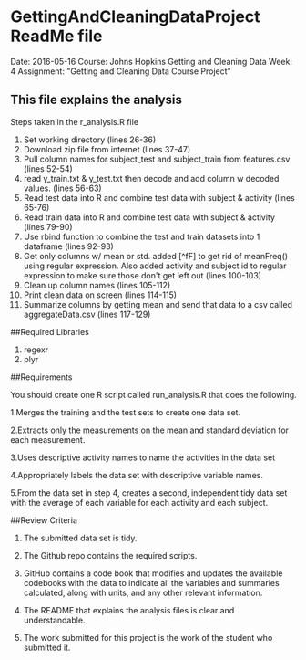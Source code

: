 # GettingAndCleaningDataProject ReadMe file

Date: 2016-05-16
Course: Johns Hopkins Getting and Cleaning Data
Week: 4
Assignment: "Getting and Cleaning Data Course Project" 

## This file explains the analysis

Steps taken in the r_analysis.R file

1. Set working directory (lines 26-36)
2. Download zip file from internet (lines 37-47)
3. Pull column names for subject_test and subject_train from features.csv (lines 52-54)
4.  read y_train.txt & y_test.txt then decode and add column w decoded values. (lines 56-63)
5. Read test data into R and combine test data with subject & activity (lines 65-76)
6. Read train data into R and combine test data with subject & activity (lines 79-90)
7. Use rbind function to combine the test and train datasets into 1 dataframe (lines 92-93)
8. Get only columns w/ mean or std. added [^fF] to get rid of meanFreq() using regular expression. Also added activity and subject id to regular expression to make sure those don't get left out (lines 100-103)
9. Clean up column names (lines 105-112)
10. Print clean data on screen (lines 114-115)
11. Summarize columns by getting mean and send that data to a csv called aggregateData.csv (lines 117-129)

##Required Libraries
1. regexr
2. plyr

##Requirements

You should create one R script called run_analysis.R that does the following.

 1.Merges the training and the test sets to create one data set.

 2.Extracts only the measurements on the mean and standard deviation 
 for each measurement.

 3.Uses descriptive activity names to name the activities in the data set

 4.Appropriately labels the data set with descriptive variable names.

 5.From the data set in step 4, creates a second, independent tidy data 
 set with the average of each variable for each activity and each subject.

##Review Criteria

1. The submitted data set is tidy.

2. The Github repo contains the required scripts.

3. GitHub contains a code book that modifies and updates the available codebooks with the data to indicate all the variables and summaries calculated, along with units, and any other relevant information.

4. The README that explains the analysis files is clear and understandable.

5. The work submitted for this project is the work of the student who submitted it.